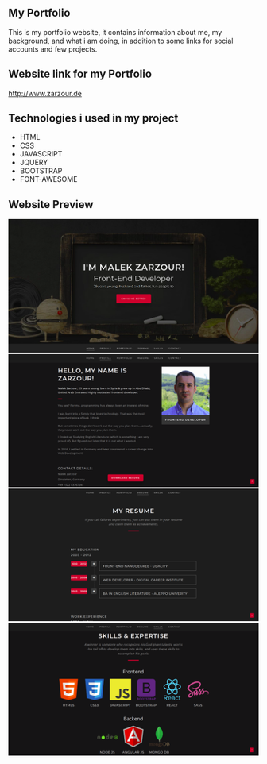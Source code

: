  My Portfolio
------------------------

This is my portfolio website, it contains information about me, my background, and what i am doing, in addition to some links for social accounts and few projects.



 Website link for my Portfolio
------------------------------

<http://www.zarzour.de>

Technologies i used in my project
---------------------------------

* HTML
* CSS
* JAVASCRIPT
* JQUERY
* BOOTSTRAP
* FONT-AWESOME

 Website Preview
-----------------

![A](assets/images/preview-1.png)
![A](assets/images/preview-2.png)
![A](assets/images/preview-3.png)
![A](assets/images/preview-4.png)
